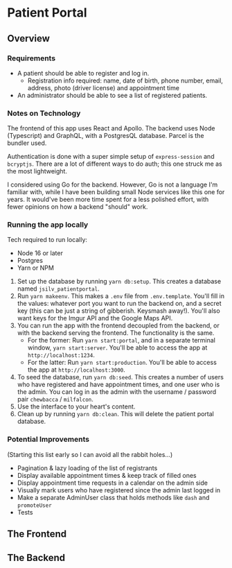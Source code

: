 # Patient Portal

## Overview


### Requirements

- A patient should be able to register and log in.
  - Registration info required: name, date of birth, phone number, email, address, photo (driver license) and appointment time
- An administrator should be able to see a list of registered patients.

### Notes on Technology

The frontend of this app uses React and Apollo. The backend uses Node (Typescript) and GraphQL, with a PostgresQL database. Parcel is the bundler used.

Authentication is done with a super simple setup of `express-session` and `bcryptjs`. There are a lot of different ways to do auth; this one struck me as the most lightweight.

I considered using Go for the backend. However, Go is not a language I'm familiar with, while I have been building small Node services like this one for years. It would've been more time spent for a less polished effort, with fewer opinions on how a backend "should" work.

### Running the app locally

Tech required to run locally:
- Node 16 or later
- Postgres
- Yarn or NPM

1. Set up the database by running `yarn db:setup`. This creates a database named `jsilv_patientportal`.
2. Run `yarn makeenv`. This makes a `.env` file from `.env.template`. You'll fill in the values: whatever port you want to run the backend on, and a secret key (this can be just a string of gibberish. Keysmash away!). You'll also want keys for the Imgur API and the Google Maps API. 
3. You can run the app with the frontend decoupled from the backend, or with the backend serving the frontend. The functionality is the same.
    - For the former: Run `yarn start:portal`, and in a separate terminal window, `yarn start:server`. You'll be able to access the app at `http://localhost:1234`.
    - For the latter: Run `yarn start:production`. You'll be able to access the app at `http://localhost:3000`.
4. To seed the database, run `yarn db:seed`. This creates a number of users who have registered and have appointment times, and one user who is the admin. You can log in as the admin with the username / password pair `chewbacca` / `milfalcon`.
5. Use the interface to your heart's content.
6. Clean up by running `yarn db:clean`. This will delete the patient portal database.


### Potential Improvements

(Starting this list early so I can avoid all the rabbit holes...)

- Pagination & lazy loading of the list of registrants
- Display available appointment times & keep track of filled ones
- Display appointment time requests in a calendar on the admin side
- Visually mark users who have registered since the admin last logged in
- Make a separate AdminUser class that holds methods like `dash` and `promoteUser`
- Tests

## The Frontend



## The Backend


